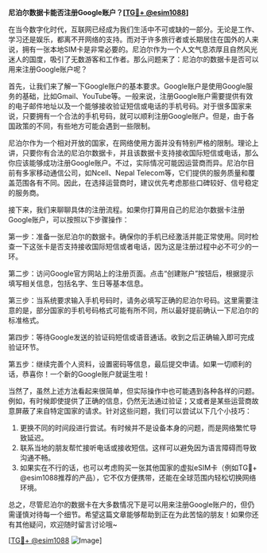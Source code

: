 **尼泊尔数据卡能否注册Google账户？[[TG💪+ @esim1088](https://t.me/s/esim1088)]**

在当今数字化时代，互联网已经成为我们生活中不可或缺的一部分。无论是工作、学习还是娱乐，都离不开网络的支持。而对于许多旅行者或长期居住在国外的人来说，拥有一张本地SIM卡是非常必要的。尼泊尔作为一个人文气息浓厚且自然风光迷人的国度，吸引了无数游客和工作者。那么问题来了：尼泊尔的数据卡是否可以用来注册Google账户呢？

首先，让我们来了解一下Google账户的基本要求。Google账户是使用Google服务的基础，比如Gmail、YouTube等。一般来说，注册Google账户需要提供有效的电子邮件地址以及一个能够接收验证短信或电话的手机号码。对于很多国家来说，只要拥有一个合法的手机号码，就可以顺利注册Google账户。但是，由于各国政策的不同，有些地方可能会遇到一些限制。

尼泊尔作为一个相对开放的国家，在网络使用方面并没有特别严格的限制。理论上讲，只要你有合法的尼泊尔数据卡，并且该数据卡支持接收国际短信或电话，那么你应该能够成功注册Google账户。不过，实际情况可能因运营商而异。尼泊尔目前有多家移动通信公司，如Ncell、Nepal Telecom等，它们提供的服务质量和覆盖范围各有不同。因此，在选择运营商时，建议优先考虑那些口碑较好、信号稳定的服务商。

接下来，我们来聊聊具体的注册流程。如果你打算用自己的尼泊尔数据卡注册Google账户，可以按照以下步骤操作：

第一步：准备一张尼泊尔的数据卡。确保你的手机已经激活并能正常使用。同时检查一下这张卡是否支持接收国际短信或者电话，因为这是注册过程中必不可少的一环。

第二步：访问Google官方网站上的注册页面。点击“创建账户”按钮后，根据提示填写相关信息，包括名字、生日等基本信息。

第三步：当系统要求输入手机号码时，请务必填写正确的尼泊尔号码。这里需要注意的是，部分国家的手机号码格式可能有所不同，所以最好提前确认一下尼泊尔的标准格式。

第四步：等待Google发送的验证码短信或语音通话。收到之后正确输入即可完成验证环节。

第五步：继续完善个人资料，设置密码等信息，最后提交申请。如果一切顺利的话，恭喜你！一个新的Google账户就诞生啦！

当然了，虽然上述方法看起来很简单，但实际操作中也可能遇到各种各样的问题。例如，有时候即使提供了正确的信息，仍然无法通过验证；又或者是某些运营商故意屏蔽了来自特定国家的请求。针对这些问题，我们可以尝试以下几个小技巧：

1. 更换不同的时间段进行尝试。有时候并不是设备本身的问题，而是网络繁忙导致延迟。
2. 联系当地的朋友帮忙接听电话或接收短信。这样可以避免因为语言障碍而导致沟通不畅。
3. 如果实在不行的话，也可以考虑购买一张其他国家的虚拟eSIM卡（例如TG💪+ @esim1088推荐的产品），它不仅方便携带，还能在全球范围内轻松切换网络环境。

总之，尽管尼泊尔的数据卡在大多数情况下是可以用来注册Google账户的，但仍需谨慎对待每一个细节。希望这篇文章能够帮助到正在为此苦恼的朋友！如果你还有其他疑问，欢迎随时留言讨论哦~

[[TG💪+ @esim1088](https://t.me/s/esim1088) ![Image](https://i.postimg.cc/4NQfJmqS/Snipaste-2025-05-13-00-14-12.png)]